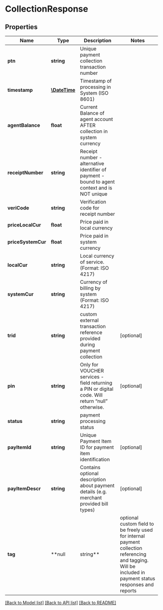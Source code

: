 # CollectionResponse

## Properties
Name | Type | Description | Notes
------------ | ------------- | ------------- | -------------
**ptn** | **string** | Unique payment collection transaction number | 
**timestamp** | [**\DateTime**](\DateTime.md) | Timestamp of processing in  System (ISO 8601) | 
**agentBalance** | **float** | Current Balance of agent account AFTER collection in system currency | 
**receiptNumber** | **string** | Receipt number - alternative identifier of payment - bound to agent context and is NOT unique | 
**veriCode** | **string** | Verification code for receipt number | 
**priceLocalCur** | **float** | Price paid in local currency | 
**priceSystemCur** | **float** | Price paid in system currency | 
**localCur** | **string** | Local currency of service. (Format: ISO 4217) | 
**systemCur** | **string** | Currency of billing by  system (Format: ISO 4217) | 
**trid** | **string** | custom external transaction reference provided during payment collection | [optional] 
**pin** | **string** | Only for VOUCHER services - field returning a PIN or digital code. Will return “null” otherwise. | [optional] 
**status** | **string** | payment processing status | 
**payItemId** | **string** | Unique  Payment Item ID for payment item identification | [optional] 
**payItemDescr** | **string** | Contains optional description about payment details (e.g. merchant provided bill types) | [optional] 
**tag** | **null|string** | optional custom field to be freely used for internal payment collection referencing and tagging. Will be included in payment status responses and reports | [optional] 

[[Back to Model list]](../../README.md#documentation-for-models) [[Back to API list]](../../README.md#documentation-for-api-endpoints) [[Back to README]](../../README.md)

